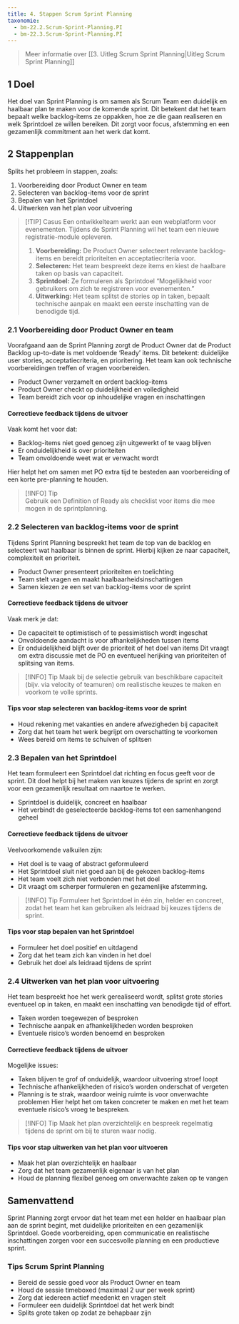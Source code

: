 ```yaml
---
title: 4. Stappen Scrum Sprint Planning
taxonomie:
  - bm-22.2.Scrum-Sprint-Planning.PI
  - bm-22.3.Scrum-Sprint-Planning.PI
---
```

> Meer informatie over [[3. Uitleg Scrum Sprint Planning|Uitleg Scrum Sprint Planning]]

## 1 Doel
Het doel van Sprint Planning is om samen als Scrum Team een duidelijk en haalbaar plan te maken voor de komende sprint. Dit betekent dat het team bepaalt welke backlog-items ze oppakken, hoe ze die gaan realiseren en welk Sprintdoel ze willen bereiken. Dit zorgt voor focus, afstemming en een gezamenlijk commitment aan het werk dat komt.

## 2 Stappenplan
Splits het probleem in stappen, zoals:
1. Voorbereiding door Product Owner en team
2. Selecteren van backlog-items voor de sprint
3. Bepalen van het Sprintdoel
4. Uitwerken van het plan voor uitvoering

>[!TIP] Casus
> Een ontwikkelteam werkt aan een webplatform voor evenementen. Tijdens de Sprint Planning wil het team een nieuwe registratie-module opleveren.
> 
> 1. **Voorbereiding:** De Product Owner selecteert relevante backlog-items en bereidt prioriteiten en acceptatiecriteria voor. 
> 2. **Selecteren:** Het team bespreekt deze items en kiest de haalbare taken op basis van capaciteit.
> 3. **Sprintdoel:** Ze formuleren als Sprintdoel “Mogelijkheid voor gebruikers om zich te registreren voor evenementen.”
> 4. **Uitwerking:** Het team splitst de stories op in taken, bepaalt technische aanpak en maakt een eerste inschatting van de benodigde tijd.

### 2.1 Voorbereiding door Product Owner en team
Voorafgaand aan de Sprint Planning zorgt de Product Owner dat de Product Backlog up-to-date is met voldoende ‘Ready’ items. Dit betekent: duidelijke user stories, acceptatiecriteria, en prioritering. Het team kan ook technische voorbereidingen treffen of vragen voorbereiden.
* Product Owner verzamelt en ordent backlog-items
* Product Owner checkt op duidelijkheid en volledigheid
* Team bereidt zich voor op inhoudelijke vragen en inschattingen

#### Correctieve feedback tijdens de uitvoer
Vaak komt het voor dat:
* Backlog-items niet goed genoeg zijn uitgewerkt of te vaag blijven
* Er onduidelijkheid is over prioriteiten
* Team onvoldoende weet wat er verwacht wordt

Hier helpt het om samen met PO extra tijd te besteden aan voorbereiding of een korte pre-planning te houden.

> [!INFO] Tip  
> Gebruik een Definition of Ready als checklist voor items die mee mogen in de sprintplanning.


### 2.2 Selecteren van backlog-items voor de sprint
Tijdens Sprint Planning bespreekt het team de top van de backlog en selecteert wat haalbaar is binnen de sprint. Hierbij kijken ze naar capaciteit, complexiteit en prioriteit.
* Product Owner presenteert prioriteiten en toelichting
* Team stelt vragen en maakt haalbaarheidsinschattingen
* Samen kiezen ze een set van backlog-items voor de sprint

#### Correctieve feedback tijdens de uitvoer
Vaak merk je dat:
* De capaciteit te optimistisch of te pessimistisch wordt ingeschat
* Onvoldoende aandacht is voor afhankelijkheden tussen items
* Er onduidelijkheid blijft over de prioriteit of het doel van items
Dit vraagt om extra discussie met de PO en eventueel herijking van prioriteiten of splitsing van items.

> [!INFO] Tip
> Maak bij de selectie gebruik van beschikbare capaciteit (bijv. via velocity of teamuren) om realistische keuzes te maken en voorkom te volle sprints.

#### Tips voor stap selecteren van backlog-items voor de sprint
* Houd rekening met vakanties en andere afwezigheden bij capaciteit
* Zorg dat het team het werk begrijpt om overschatting te voorkomen
* Wees bereid om items te schuiven of splitsen


### 2.3 Bepalen van het Sprintdoel
Het team formuleert een Sprintdoel dat richting en focus geeft voor de sprint. Dit doel helpt bij het maken van keuzes tijdens de sprint en zorgt voor een gezamenlijk resultaat om naartoe te werken.
* Sprintdoel is duidelijk, concreet en haalbaar
* Het verbindt de geselecteerde backlog-items tot een samenhangend geheel

#### Correctieve feedback tijdens de uitvoer
Veelvoorkomende valkuilen zijn:
* Het doel is te vaag of abstract geformuleerd
* Het Sprintdoel sluit niet goed aan bij de gekozen backlog-items
* Het team voelt zich niet verbonden met het doel
* Dit vraagt om scherper formuleren en gezamenlijke afstemming.

> [!INFO] Tip
> Formuleer het Sprintdoel in één zin, helder en concreet, zodat het team het kan gebruiken als leidraad bij keuzes tijdens de sprint.
#### Tips voor stap bepalen van het Sprintdoel
* Formuleer het doel positief en uitdagend
* Zorg dat het team zich kan vinden in het doel
* Gebruik het doel als leidraad tijdens de sprint


### 2.4 Uitwerken van het plan voor uitvoering
Het team bespreekt hoe het werk gerealiseerd wordt, splitst grote stories eventueel op in taken, en maakt een inschatting van benodigde tijd of effort.
* Taken worden toegewezen of besproken
* Technische aanpak en afhankelijkheden worden besproken
* Eventuele risico’s worden benoemd en besproken

#### Correctieve feedback tijdens de uitvoer
Mogelijke issues:
* Taken blijven te grof of onduidelijk, waardoor uitvoering stroef loopt
* Technische afhankelijkheden of risico’s worden onderschat of vergeten
* Planning is te strak, waardoor weinig ruimte is voor onverwachte problemen
Hier helpt het om taken concreter te maken en met het team eventuele risico’s vroeg te bespreken.

> [!INFO] Tip
> Maak het plan overzichtelijk en bespreek regelmatig tijdens de sprint om bij te sturen waar nodig.

#### Tips voor stap uitwerken van het plan voor uitvoeren
* Maak het plan overzichtelijk en haalbaar
* Zorg dat het team gezamenlijk eigenaar is van het plan
* Houd de planning flexibel genoeg om onverwachte zaken op te vangen

## Samenvattend 
Sprint Planning zorgt ervoor dat het team met een helder en haalbaar plan aan de sprint begint, met duidelijke prioriteiten en een gezamenlijk Sprintdoel. Goede voorbereiding, open communicatie en realistische inschattingen zorgen voor een succesvolle planning en een productieve sprint.

### Tips Scrum Sprint Planning
* Bereid de sessie goed voor als Product Owner en team
* Houd de sessie timeboxed (maximaal 2 uur per week sprint)
* Zorg dat iedereen actief meedenkt en vragen stelt
* Formuleer een duidelijk Sprintdoel dat het werk bindt
* Splits grote taken op zodat ze behapbaar zijn
